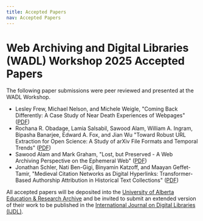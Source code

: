 ```yaml
---
title: Accepted Papers
nav: Accepted Papers
---
```

# Web Archiving and Digital Libraries (WADL) Workshop 2025 Accepted Papers

The following paper submissions were peer reviewed and presented at the WADL Workshop.

* Lesley Frew, Michael Nelson, and Michele Weigle, "Coming Back Differently: A Case Study of Near Death Experiences of Webpages" (<a href="../papers/WADL2025_paper_5496.pdf">PDF</a>)
* Rochana R. Obadage, Lamia Salsabil, Sawood Alam, William A. Ingram, Bipasha Banarjee, Edward A. Fox, and Jian Wu "Toward Robust URL Extraction for Open Science: A Study of arXiv File Formats and Temporal Trends" (<a href="../papers/WADL2025_paper_2113.pdf">PDF</a>)
* Sawood Alam and Mark Graham, "Lost, but Preserved - A Web Archiving Perspective on the Ephemeral Web" (<a href="../papers/WADL2025_paper_7643.pdf">PDF</a>)
* Jonathan Schler, Nati Ben-Gigi, Binyamin Katzoff, and Maayan Geffet-Tamir, "Medieval Citation Networks as Digital Hyperlinks: Transformer-Based Authorship Attribution in Historical Text Collections" (<a href="../papers/WADL2025_paper_0005.pdf">PDF</a>)

All accepted papers will be deposited into the [University of Alberta Education & Research Archive](https://ualberta.scholaris.ca/) and be invited to submit an extended version of their work to be published in the [International Journal on Digital Libraries (IJDL)](https://link.springer.com/journal/799).

